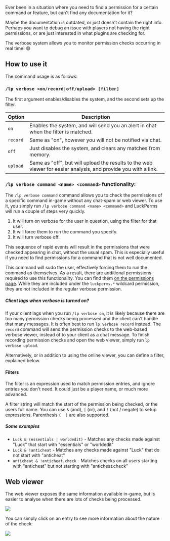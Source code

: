 Ever been in a situation where you need to find a permission for a certain command or feature, but can't find any documentation for it?

Maybe the documentation is outdated, or just doesn't contain the right info. Perhaps you want to debug an issue with players not having the right permissions, or are just interested in what plugins are checking for.

The verbose system allows you to monitor permission checks occurring in real time! 😄 

## How to use it
The command usage is as follows:

### `/lp verbose <on/record|off/upload> [filter]`
The first argument enables/disables the system, and the second sets up the filter.

| Option   | Description |
|----------|-------------|
| `on`     | Enables the system, and will send you an alert in chat when the filter is matched. |
| `record` | Same as "on", however you will not be notified via chat. |
| `off`    | Just disables the system, and clears any matches from memory. |
| `upload`  | Same as "off", but will upload the results to the web viewer for easier analysis, and provide you with a link. |

### `/lp verbose command <name> <command>` functionality:

The `/lp verbose command` command allows you to check the permissions of a specific command in-game without any chat-spam or web viewer. To use it, you simply run `/lp verbose command <name> <command>` and LuckPerms will run a couple of steps very quickly.

1. It will turn on verbose for the user in question, using the filter for that user.
2. It will force them to run the command you specify.
3. It will turn verbose off.

This sequence of rapid events will result in the permissions that were checked appearing in chat, without the usual spam. This is especially useful if you need to find permissions for a command that is not well documented.

This command will sudo the user, effectively forcing them to run the command as themselves. As a result, there are additional permissions required to use this functionality. You can find them [on the permissions page](#Permissions). While they are included under the `luckperms.*` wildcard permission, they are not included in the regular verbose permission.

##### Client lags when verbose is turned on?
If your client lags when you run `/lp verbose on`, it is likely because there are too many permission checks being processed and the client can't handle that many messages. It is often best to run `lp verbose record` instead. The `record` command will send the permission checks to the web-based verbose viewer, instead of to your client as a chat message. To finish recording permission checks and open the web viewer, simply run `lp verbose upload`.

Alternatively, or in addition to using the online viewer, you can define a filter, explained below.

#### Filters
The filter is an expression used to match permission entries, and ignore entries you don't need. It could just be a player name, or much more advanced.

A filter string will match the start of the permission being checked, or the users full name. You can use `&` (and), `|` (or), and `!` (not / negate) to setup expressions. Parenthesis `(  )` are also supported.

##### Some examples
* `Luck & (essentials | worldedit)` - Matches any checks made against "Luck" that start with "essentials" or "worldedit"
* `Luck & !anticheat` - Matches any checks made against "Luck" that do not start with "anticheat"
* `anticheat & !anticheat.check` - Matches checks on all users starting with "anticheat" but not starting with "anticheat.check"

## Web viewer
The web viewer exposes the same information available in-game, but is easier to analyse when there are lots of checks being processed.

![](../img/verbose-1.png)

You can simply click on an entry to see more information about the nature of the check:

![](../img/verbose-2.png)







